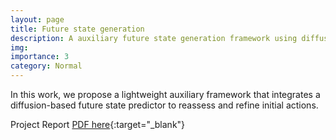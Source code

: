 ```yaml
---
layout: page
title: Future state generation
description: A auxiliary future state generation framework using diffusion model
img:
importance: 3
category: Normal
---
```


In this work, we propose a lightweight auxiliary framework that integrates a diffusion-based future state predictor to reassess and refine initial actions.

Project Report [PDF here](/assets/pdf/F-state.pdf){:target="_blank"}